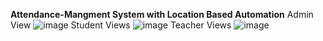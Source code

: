 **Attendance-Mangment System with Location Based Automation**
Admin View
![image](https://github.com/user-attachments/assets/38a2469f-caaf-40f2-a030-a418a0633a6b)
Student Views
![image](https://github.com/user-attachments/assets/862291a5-4fe0-4c7e-822b-f9845b785fa3)
Teacher Views
![image](https://github.com/user-attachments/assets/e96c8961-f99c-47f6-a3ae-50ac7d0381f5)
